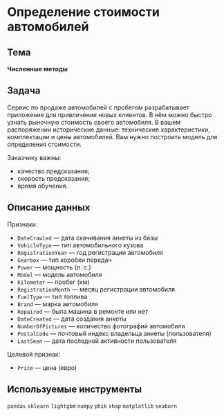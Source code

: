# Определение стоимости автомобилей

## Тема 

**Численные методы**

## Задача

Сервис по продаже автомобилей с пробегом разрабатывает приложение для привлечения новых клиентов. В нём можно быстро узнать рыночную стоимость своего автомобиля. В вашем распоряжении исторические данные: технические характеристики, комплектации и цены автомобилей. Вам нужно построить модель для определения стоимости. 

Заказчику важны:

- качество предсказания;
- скорость предсказания;
- время обучения.

## Описание данных

Признаки:
- `DateCrawled` — дата скачивания анкеты из базы  
- `VehicleType` — тип автомобильного кузова  
- `RegistrationYear` — год регистрации автомобиля  
- `Gearbox` — тип коробки передач  
- `Power` — мощность (л. с.)  
- `Model` — модель автомобиля  
- `Kilometer` — пробег (км)  
- `RegistrationMonth` — месяц регистрации автомобиля  
- `FuelType` — тип топлива  
- `Brand` — марка автомобиля  
- `Repaired` — была машина в ремонте или нет  
- `DateCreated` — дата создания анкеты  
- `NumberOfPictures` — количество фотографий автомобиля  
- `PostalCode` — почтовый индекс владельца анкеты (пользователя)  
- `LastSeen` — дата последней активности пользователя

Целевой признак:
- `Price` — цена (евро)

## Используемые инструменты
`pandas` `sklearn` `lightgbm` `numpy` `phik` `shap` `matplotlib` `seaborn` 
